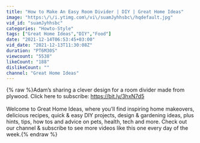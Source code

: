 ```yaml
---
title: "How to Make An Easy Room Divider | DIY | Great Home Ideas"
image: "https:\/\/i.ytimg.com\/vi\/suamJyhhsbc\/hqdefault.jpg"
vid_id: "suamJyhhsbc"
categories: "Howto-Style"
tags: ["Great Home Ideas","DIY","Food"]
date: "2021-12-14T06:53:45+03:00"
vid_date: "2021-12-13T11:30:08Z"
duration: "PT6M30S"
viewcount: "5538"
likeCount: "188"
dislikeCount: ""
channel: "Great Home Ideas"
---
```

{% raw %}Adam’s sharing a clever design for a room divider made from plywood. Click here to subscribe: <a rel="nofollow" target="blank" href="https://bit.ly/3hxN7d5">https://bit.ly/3hxN7d5</a><br /><br />Welcome to Great Home Ideas, where you’ll find inspiring home makeovers, delicious recipes, quick &amp; easy DIY projects, design &amp; gardening ideas, plus hints, tips, how tos and advice on pets, health, tech and more. Check out our channel &amp; subscribe to see more videos like this one every day of the week.{% endraw %}
